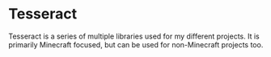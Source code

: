 # Tesseract

Tesseract is a series of multiple libraries used for my different projects. It is primarily Minecraft focused, but can be used for non-Minecraft projects too.